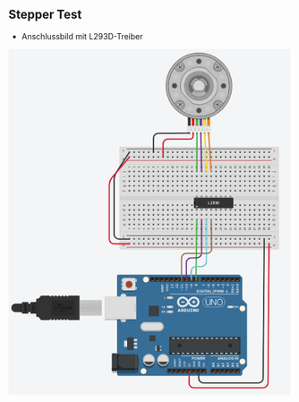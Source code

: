 ## Stepper Test

- Anschlussbild mit L293D-Treiber

![image](https://github.com/frankyhub/Arduino-Beispiele_I/blob/master/A18%20Stepper28BYJ-48/Stepper_Anschluss.png)


